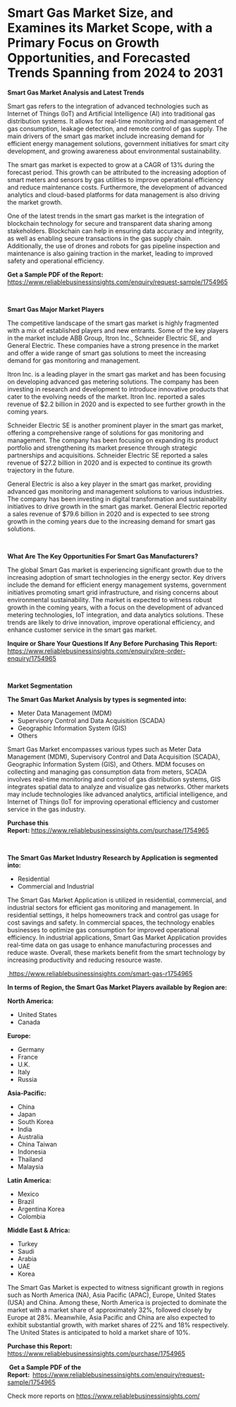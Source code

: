 <p><h1>Smart Gas Market Size, and Examines its Market Scope, with a Primary Focus on Growth Opportunities, and Forecasted Trends Spanning from 2024 to 2031</h1></p><p><strong>Smart Gas Market Analysis and Latest Trends</strong></p>
<p><p>Smart gas refers to the integration of advanced technologies such as Internet of Things (IoT) and Artificial Intelligence (AI) into traditional gas distribution systems. It allows for real-time monitoring and management of gas consumption, leakage detection, and remote control of gas supply. The main drivers of the smart gas market include increasing demand for efficient energy management solutions, government initiatives for smart city development, and growing awareness about environmental sustainability.</p><p>The smart gas market is expected to grow at a CAGR of 13% during the forecast period. This growth can be attributed to the increasing adoption of smart meters and sensors by gas utilities to improve operational efficiency and reduce maintenance costs. Furthermore, the development of advanced analytics and cloud-based platforms for data management is also driving the market growth.</p><p>One of the latest trends in the smart gas market is the integration of blockchain technology for secure and transparent data sharing among stakeholders. Blockchain can help in ensuring data accuracy and integrity, as well as enabling secure transactions in the gas supply chain. Additionally, the use of drones and robots for gas pipeline inspection and maintenance is also gaining traction in the market, leading to improved safety and operational efficiency.</p></p>
<p><strong>Get a Sample PDF of the Report:&nbsp;</strong> <a href="https://www.reliablebusinessinsights.com/enquiry/request-sample/1754965">https://www.reliablebusinessinsights.com/enquiry/request-sample/1754965</a></p>
<p>&nbsp;</p>
<p><strong>Smart Gas Major Market Players</strong></p>
<p><p>The competitive landscape of the smart gas market is highly fragmented with a mix of established players and new entrants. Some of the key players in the market include ABB Group, Itron Inc., Schneider Electric SE, and General Electric. These companies have a strong presence in the market and offer a wide range of smart gas solutions to meet the increasing demand for gas monitoring and management.</p><p>Itron Inc. is a leading player in the smart gas market and has been focusing on developing advanced gas metering solutions. The company has been investing in research and development to introduce innovative products that cater to the evolving needs of the market. Itron Inc. reported a sales revenue of $2.2 billion in 2020 and is expected to see further growth in the coming years.</p><p>Schneider Electric SE is another prominent player in the smart gas market, offering a comprehensive range of solutions for gas monitoring and management. The company has been focusing on expanding its product portfolio and strengthening its market presence through strategic partnerships and acquisitions. Schneider Electric SE reported a sales revenue of $27.2 billion in 2020 and is expected to continue its growth trajectory in the future.</p><p>General Electric is also a key player in the smart gas market, providing advanced gas monitoring and management solutions to various industries. The company has been investing in digital transformation and sustainability initiatives to drive growth in the smart gas market. General Electric reported a sales revenue of $79.6 billion in 2020 and is expected to see strong growth in the coming years due to the increasing demand for smart gas solutions.</p></p>
<p>&nbsp;</p>
<p><strong>What Are The Key Opportunities For Smart Gas Manufacturers?</strong></p>
<p><p>The global Smart Gas market is experiencing significant growth due to the increasing adoption of smart technologies in the energy sector. Key drivers include the demand for efficient energy management systems, government initiatives promoting smart grid infrastructure, and rising concerns about environmental sustainability. The market is expected to witness robust growth in the coming years, with a focus on the development of advanced metering technologies, IoT integration, and data analytics solutions. These trends are likely to drive innovation, improve operational efficiency, and enhance customer service in the smart gas market.</p></p>
<p><strong>Inquire or Share Your Questions If Any Before Purchasing This Report:</strong> <a href="https://www.reliablebusinessinsights.com/enquiry/pre-order-enquiry/1754965">https://www.reliablebusinessinsights.com/enquiry/pre-order-enquiry/1754965</a></p>
<p>&nbsp;</p>
<p><strong>Market Segmentation</strong></p>
<p><strong>The Smart Gas Market Analysis by types is segmented into:</strong></p>
<p><ul><li>Meter Data Management (MDM)</li><li>Supervisory Control and Data Acquisition (SCADA)</li><li>Geographic Information System (GIS)</li><li>Others</li></ul></p>
<p><p>Smart Gas Market encompasses various types such as Meter Data Management (MDM), Supervisory Control and Data Acquisition (SCADA), Geographic Information System (GIS), and Others. MDM focuses on collecting and managing gas consumption data from meters, SCADA involves real-time monitoring and control of gas distribution systems, GIS integrates spatial data to analyze and visualize gas networks. Other markets may include technologies like advanced analytics, artificial intelligence, and Internet of Things (IoT for improving operational efficiency and customer service in the gas industry.</p></p>
<p><strong>Purchase this Report:&nbsp;</strong><a href="https://www.reliablebusinessinsights.com/purchase/1754965">https://www.reliablebusinessinsights.com/purchase/1754965</a></p>
<p>&nbsp;</p>
<p><strong>The Smart Gas Market Industry Research by Application is segmented into:</strong></p>
<p><ul><li>Residential</li><li>Commercial and Industrial</li></ul></p>
<p><p>The Smart Gas Market Application is utilized in residential, commercial, and industrial sectors for efficient gas monitoring and management. In residential settings, it helps homeowners track and control gas usage for cost savings and safety. In commercial spaces, the technology enables businesses to optimize gas consumption for improved operational efficiency. In industrial applications, Smart Gas Market Application provides real-time data on gas usage to enhance manufacturing processes and reduce waste. Overall, these markets benefit from the smart technology by increasing productivity and reducing resource waste.</p></p>
<p><a href="https://www.reliablebusinessinsights.com/smart-gas-r1754965">&nbsp;https://www.reliablebusinessinsights.com/smart-gas-r1754965</a></p>
<p><strong>In terms of Region, the Smart Gas Market Players available by Region are:</strong></p>
<p>
    <p> <strong> North America: </strong>
        <ul>
            <li>United States</li>
            <li>Canada</li>
        </ul>
        </p> 
    <p> <strong> Europe: </strong>
        <ul>
            <li>Germany</li>
            <li>France</li>
            <li>U.K.</li>
            <li>Italy</li>
            <li>Russia</li>
        </ul>
        </p> 
    <p> <strong> Asia-Pacific: </strong>
        <ul>
            <li>China</li>
            <li>Japan</li>
            <li>South Korea</li>
            <li>India</li>
            <li>Australia</li>
            <li>China Taiwan</li>
            <li>Indonesia</li>
            <li>Thailand</li>
            <li>Malaysia</li>
        </ul>
        </p> 
    <p> <strong> Latin America: </strong>
        <ul>
            <li>Mexico</li>
            <li>Brazil</li>
            <li>Argentina Korea</li>
            <li>Colombia</li>
        </ul>
        </p> 
    <p> <strong> Middle East & Africa: </strong>
        <ul>
            <li>Turkey</li>
            <li>Saudi</li>
            <li>Arabia</li>
            <li>UAE</li>
            <li>Korea</li>
        </ul>
    </p>
    </p>
<p><p>The Smart Gas Market is expected to witness significant growth in regions such as North America (NA), Asia Pacific (APAC), Europe, United States (USA) and China. Among these, North America is projected to dominate the market with a market share of approximately 32%, followed closely by Europe at 28%. Meanwhile, Asia Pacific and China are also expected to exhibit substantial growth, with market shares of 22% and 18% respectively. The United States is anticipated to hold a market share of 10%.</p></p>
<p><strong>Purchase this Report: </strong><a href="https://www.reliablebusinessinsights.com/purchase/1754965">https://www.reliablebusinessinsights.com/purchase/1754965</a></p>
<p>&nbsp;<strong>Get a Sample PDF of the Report:&nbsp;&nbsp;</strong><a href="https://www.reliablebusinessinsights.com/enquiry/request-sample/1754965">https://www.reliablebusinessinsights.com/enquiry/request-sample/1754965</a></p>
<p><strong></strong></p>
<p>Check more reports on <a href="https://www.reliablebusinessinsights.com/">https://www.reliablebusinessinsights.com/</a></p>